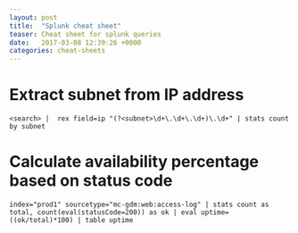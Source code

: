 ```yaml
---
layout: post
title:  "Splunk cheat sheet"
teaser: Cheat sheet for splunk queries
date:   2017-03-08 12:39:26 +0000
categories: cheat-sheets
---
```


# Extract subnet from IP address

```
<search> |  rex field=ip "(?<subnet>\d+\.\d+\.\d+)\.\d+" | stats count by subnet
```

# Calculate availability percentage based on status code
```
index="prod1" sourcetype="mc-gdm:web:access-log" | stats count as total, count(eval(statusCode=200)) as ok | eval uptime=((ok/total)*100) | table uptime
```
